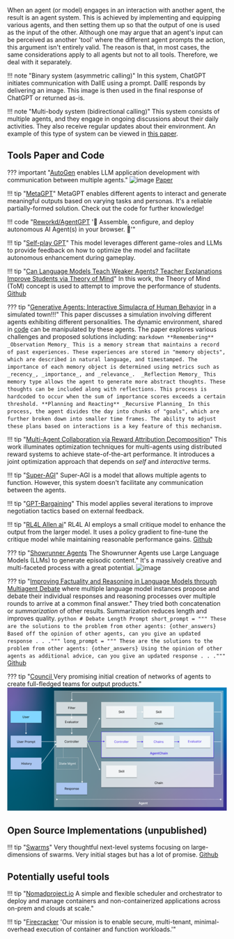 When an agent (or model) engages in an interaction with another agent, the result is an agent system. This is achieved by implementing and equipping various agents, and then setting them up so that the output of one is used as the input of the other. Although one may argue that an agent's input can be perceived as another 'tool' where the different agent prompts the action, this argument isn't entirely valid. The reason is that, in most cases, the same considerations apply to all agents but not to all tools. Therefore, we deal with it separately.

!!! note "Binary system (asymmetric calling)"
    In this system, ChatGPT initiates communication with DallE using a prompt. DallE responds by delivering an image. This image is then used in the final response of ChatGPT or returned as-is.
        
!!! note "Multi-body system (bidirectional calling)"
    This system consists of multiple agents, and they engage in ongoing discussions about their daily activities. They also receive regular updates about their environment. An example of this type of system can be viewed in [this paper](https://arxiv.org/pdf/2304.03442.pdf).

## Tools Paper and Code

??? important "[AutoGen](https://github.com/microsoft/autogen) enables LLM application development with communication between multiple agents."
    ![image](https://github.com/ianderrington/genai/assets/76016868/d24ece14-d24a-4144-9b7d-0c896bf10924)
    [Paper](https://arxiv.org/pdf/2308.08155.pdf)


!!! tip "[MetaGPT](https://github.com/geekan/MetaGPT)"
    MetaGPT enables different agents to interact and generate meaningful outputs based on varying tasks and personas. It's a reliable partially-formed solution. Check out the code for further knowledge!

!!! code "[Reworkd/AgentGPT](https://github.com/reworkd/AgentGPT) '🤖 Assemble, configure, and deploy autonomous AI Agent(s) in your browser. 🤖'"

    
!!! tip "[Self-play GPT](https://arxiv.org/pdf/2305.10142.pdf)"
    This model leverages different game-roles and LLMs to provide feedback on how to optimize the model and facilitate autonomous enhancement during gameplay.



!!! tip "[Can Language Models Teach Weaker Agents? Teacher Explanations Improve Students via Theory of Mind](https://arxiv.org/pdf/2306.09299.pdf)"
    In this work, the Theory of Mind (ToM) concept is used to attempt to improve the performance of students. [Github](https://github.com/swarnaHub/ExplanationIntervention)



??? tip "[Generative Agents: Interactive Simulacra of Human Behavior](https://arxiv.org/pdf/2304.03442.pdf) in a simulated town!!!"
    This paper discusses a simulation involving different agents exhibiting different personalities. The dynamic environment, shared in [code](https://github.com/a16z-infra/ai-town) can be manipulated by these agents. The paper explores various challenges and proposed solutions including:
    ```markdown
    **Remembering**
        _Observation Memory_ This is a memory stream that maintains a record of past experiences. These experiences are stored in "memory objects", which are described in natural language, and timestamped. The importance of each memory object is determined using metrics such as _recency_, _importance_, and _relevance_. 
        _Reflection Memory_ This memory type allows the agent to generate more abstract thoughts. These thoughts can be included along with reflections. This process is hardcoded to occur when the sum of importance scores exceeds a certain threshold.
    **Planning and Reacting**
        _Recursive Planning_ In this process, the agent divides the day into chunks of "goals", which are further broken down into smaller time frames. The ability to adjust these plans based on interactions is a key feature of this mechanism.
    ```




!!! tip "[Multi-Agent Collaboration via Reward Attribution Decomposition](https://arxiv.org/abs/2010.08531)"
    This work illuminates optimization techniques for multi-agents using distributed reward systems to achieve state-of-the-art performance. It introduces a joint optimization approach that depends on _self_ and _interactive_ terms.
 


!!! tip "[Super-AGI](https://github.com/TransformerOptimus/SuperAGI)"
    Super-AGI is a model that allows multiple agents to function. However, this system doesn't facilitate any communication between the agents.
 


!!! tip "[GPT-Bargaining](https://github.com/FranxYao/GPT-Bargaining)"
    This model applies several iterations to improve negotiation tactics based on external feedback.
 

    
!!! tip "[RL4L Allen ai](https://arxiv.org/pdf/2305.08844.pdf)"
    RL4L AI employs a small critique model to enhance the output from the larger model. It uses a policy gradient to fine-tune the critique model while maintaining reasonable performance gains. [Github](https://github.com/allenai/RL4LMs)
 


??? tip "[Showrunner Agents](https://fablestudio.github.io/showrunner-agents/) The Showrunner Agents use Large Language Models (LLMs) to generate episodic content."
     It's a massively creative and multi-faceted process with a great potential.
    ![image](https://github.com/ianderrington/genai/assets/76016868/9820f2c4-5779-4bc9-b501-4e9b455212ff)


??? tip "[Improving Factuality and Reasoning in Language Models through Multiagent Debate](https://arxiv.org/pdf/2305.14325.pdf) where multiple language model instances propose and debate their individual responses and reasoning processes over multiple rounds to arrive at a common final answer."
    They tried both concatenation or _summarization_ of other results. Summarization reduces length and improves quality. 
    ```python
        # Debate Length Prompt
        short_prompt = """ These are the solutions to the problem from other agents: {other_answers}
            Based off the opinion of other agents, can you give an updated response . . ."""
        long_prompt = """ These are the solutions to the problem from other agents: {other_answers}
            Using the opinion of other agents as additional advice, can you give an updated response . . ."""
    ```
    [Github](https://github.com/composable-architectures/llm_multiagent_debate)

??? tip "[Council ](https://github.com/chain-ml/council) Very promising initial creation of networks of agents to create full-fledged teams for output products." 
    ![image](https://github.com/chain-ml/council/raw/main/docs/source/introduction/engine_flow.png)


## Open Source Implementations (unpublished)
!!! tip "[Swarms](https://medium.com/@kyeg/swarms-of-ai-agents-automating-everything-c554f5be421b )"
    Very thoughtful next-level systems focusing on large-dimensions of swarms. Very initial stages but has a lot of promise. 
    [Github](https://github.com/kyegomez/swarms)
    
## Potentially useful tools
!!! tip "[Nomadproject.io](https://www.nomadproject.io/) A simple and flexible scheduler and orchestrator to deploy and manage containers and non-containerized applications across on-prem and clouds at scale."

!!! tip "[Firecracker](https://github.com/firecracker-microvm/firecracker) 'Our mission is to enable secure, multi-tenant, minimal-overhead execution of container and function workloads.'"

